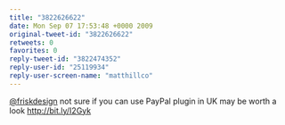 ```yaml
---
title: "3822626622"
date: Mon Sep 07 17:53:48 +0000 2009
original-tweet-id: "3822626622"
retweets: 0
favorites: 0
reply-tweet-id: "3822474352"
reply-user-id: "25119934"
reply-user-screen-name: "matthillco"
---
```

<a href="https://twitter.com/friskdesign">@friskdesign</a> not sure if you can use PayPal plugin in UK may be worth a look http://bit.ly/I2Gyk
